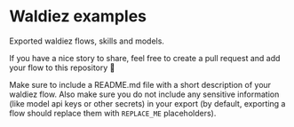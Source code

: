 # Waldiez examples

Exported waldiez flows, skills and models.

If you have a nice story to share, feel free to create a pull request and add your flow to this repository 🚀

Make sure to include a README.md file with a short description of your waldiez flow.
Also make sure you do not include any sensitive information (like model api keys or other secrets) in your export (by default, exporting a flow should replace them with `REPLACE_ME` placeholders).
